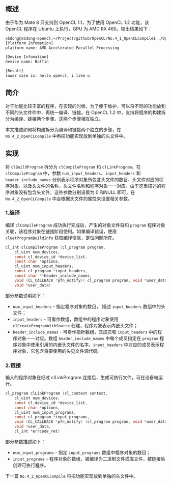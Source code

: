 ## 概述
由于华为 Mate 8 只支持到 OpenCL 1.1，为了使用 OpenCL 1.2 功能，该 OpenCL 程序在 Ubuntu 上执行，GPU 为 AMD RX 460。输出结果如下：

```bash
xbdong@xbdong-opencl:~/Project/github/OpenCL/No.4_1_OpenCLCompile$ ./OpenCLCompile 
[Platform Infomation]
platform name: AMD Accelerated Parallel Processing

[Device Infomation]
device name: Baffin

[Result]
lower case is: hello opencl, i like u
```

## 简介
对于功能比较丰富的程序，在实现的时候，为了便于维护，可以将不同的功能放到不同的头文件件中，再统一编译、链接。在 OpenCL 1.2 中，支持将程序的构建拆分为编译、链接两个步骤，这两个步骤相互独立。

本文描述如何将构建拆分为编译和链接两个独立的步骤，在 `No.4_2_OpenCLCompile` 中再把功能实现放到单独的头文件中。

## 实现

将 `clBuildProgram` 拆分为 `clCompileProgram` 和 `clLinkProgram`。在 `clCompileProgram` 中，参数 `num_input_headers`、`input_headers` 和 `header_include_names` 分别表示程序对象所包含头文件的数目、头文件对应的程序对象，以及头文件的名称，头文件名称和程序对象一一对应。由于这里描述的程序对象没有包含头文件，这些参数分别设置为 0 和NULL 即可，在 `No.4_2_OpenCLCompile` 中会根据头文件的属性来设置相关参数。

### 1.编译
编译 `clCompileProgram` 成功执行完成后，产生的对象文件将和 `program` 程序对象关联，该程序对象在链接阶段使用。如果编译错误，使用 `clGetProgramBuildInfo` 获取编译信息，定位问题所在。
```c
cl_int clCompileProgram (cl_program program,
  	cl_uint num_devices,
  	const cl_device_id *device_list,
  	const char *options,
  	cl_uint num_input_headers,
  	const cl_program *input_headers,
  	const char **header_include_names,
  	void (CL_CALLBACK *pfn_notify)( cl_program program, void *user_data),
  	void *user_data)
```
部分参数说明如下：
- `num_input_headers` - 指定程序对象的数目， 描述 `input_headers` 数组中的头文件；
- `input_headers` - 可看作数组，数组中的程序对象使用 `clCreateProgramWithSource` 创建，程序对象表示内嵌头文件；
- `header_include_names` - 可看作指针数组，其成员和 `input_headers` 中的程序对象一一对应。数组 `header_include_names` 中每个成员指定在 `program` 程序对象中使用引用的内嵌头文件的名字。`input_headers` 中对应的成员表示程序对象，它包含将要使用的头见文件源代码。

### 2.链接
输入的程序对象在经过 clLinkProgram 连接后，生成可执行文件，可在设备端运行。
```c
cl_program clLinkProgram (cl_context context,
  	cl_uint num_devices,
  	const cl_device_id *device_list,
  	const char *options,
  	cl_uint num_input_programs,
  	const cl_program *input_programs,
  	void (CL_CALLBACK *pfn_notify) (cl_program program, void *user_data),
  	void *user_data,
  	cl_int *errcode_ret)
```
部分参数描述如下：
- `num_input_programs` - 指定 `input_programs` 数组中程序对象的数目；
- `input_programs` - 程序对象的数组，被编译为二进制文件或库文件，被链接后创建可执行程序。

下一篇 `No.4_2_OpenCLCompile` 将把功能实现放到单独的头文件中。



























